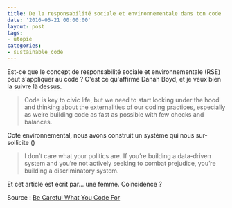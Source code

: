 ```yaml
---
title: De la responsabilité sociale et environnementale dans ton code
date: '2016-06-21 00:00:00'
layout: post
tags:
- utopie
categories:
- sustainable_code
---
```


Est-ce que le concept de responsabilité sociale et environnementale (RSE) peut s'appliquer au code ? C'est ce qu'affirme Danah Boyd, et je veux bien la suivre là dessus.

> Code is key to civic life, but we need to start looking under the hood and thinking about the externalities of our coding practices, especially as we’re building code as fast as possible with few checks and balances.

Coté environnemental, nous avons construit un système qui nous sur-sollicite ()


> I don’t care what your politics are. If you’re building a data-driven system and you’re not actively seeking to combat prejudice, you’re building a discriminatory system.


Et cet article est écrit par... une femme. Coincidence ?


Source : [Be Careful What You Code For][source]


[source]: https://points.datasociety.net/be-careful-what-you-code-for-c8e9f3f6f55e#.vy2vay2dm


